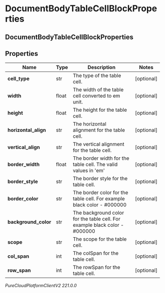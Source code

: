 # DocumentBodyTableCellBlockProperties

## DocumentBodyTableCellBlockProperties

## Properties

|Name | Type | Description | Notes|
|------------ | ------------- | ------------- | -------------|
| **cell_type** | str | The type of the table cell. | [optional] |
| **width** | float | The width of the table cell converted to em unit. | [optional] |
| **height** | float | The height for the table cell. | [optional] |
| **horizontal_align** | str | The horizontal alignment for the table cell. | [optional] |
| **vertical_align** | str | The vertical alignment for the table cell. | [optional] |
| **border_width** | float | The border width for the table cell. The valid values in &#39;em&#39; | [optional] |
| **border_style** | str | The border style for the table cell. | [optional] |
| **border_color** | str | The border color for the table cell. For example black color - #000000 | [optional] |
| **background_color** | str | The background color for the table cell. For example black color - #000000 | [optional] |
| **scope** | str | The scope for the table cell. | [optional] |
| **col_span** | int | The colSpan for the table cell. | [optional] |
| **row_span** | int | The rowSpan for the table cell. | [optional] |



_PureCloudPlatformClientV2 221.0.0_
